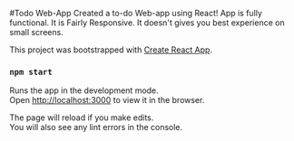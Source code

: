 #Todo Web-App
Created a to-do Web-app using React!
App is fully functional.
It is Fairly Responsive.
It doesn't gives you best experience on small screens.

This project was bootstrapped with [Create React App](https://github.com/facebook/create-react-app).

### `npm start`

Runs the app in the development mode.\
Open [http://localhost:3000](http://localhost:3000) to view it in the browser.

The page will reload if you make edits.\
You will also see any lint errors in the console.
